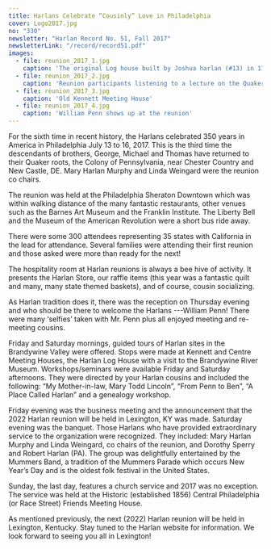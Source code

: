 ```yaml
---
title: Harlans Celebrate “Cousinly” Love in Philadelphia
cover: Logo2017.jpg
no: "330"
newsletter: "Harlan Record No. 51, Fall 2017"
newsletterLink: "/record/record51.pdf"
images:
  - file: reunion_2017_1.jpg
    caption: 'The original Log house built by Joshua harlan (#13) in 1727 on land that had been purchased by his father, George Harlan (#3)'
  - file: reunion_2017_2.jpg
    caption: 'Reunion participants listening to a lecture on the Quaker religion.'
  - file: reunion_2017_3.jpg
    caption: 'Old Kennett Meeting House'
  - file: reunion_2017_4.jpg
    caption: 'William Penn shows up at the reunion'
---
```

For the sixth time in recent history, the Harlans celebrated 350 years in America in Philadelphia July 13 to 16, 2017. This is the third time the descendants of brothers, George, Michael and Thomas have returned to their Quaker roots, the Colony of Pennsylvania, near Chester Country and New Castle, DE. Mary Harlan Murphy and Linda Weingard were the reunion co chairs. 

The reunion was held at the Philadelphia Sheraton Downtown which was within walking distance of the many fantastic restaurants, other venues such as the Barnes Art Museum and the Franklin Institute. The Liberty Bell and the Museum of the American Revolution were a short bus ride away.

There were some 300 attendees representing 35 states with California in the lead for attendance. Several families were attending their first reunion and those asked were more than ready for the next!

The hospitality room at Harlan reunions is always a bee hive of activity. It presents the Harlan Store, our raffle items (this year was a fantastic quilt and many, many state themed baskets), and of course, cousin socializing.

As Harlan tradition does it, there was the reception on Thursday evening and who should be there to welcome the Harlans ---William Penn! There were many ‘selfies’ taken with Mr. Penn plus all enjoyed meeting and re-meeting cousins.

Friday and Saturday mornings, guided tours of Harlan sites in the Brandywine Valley were offered. Stops were made at Kennett and Centre Meeting Houses, the Harlan Log House with a visit to the Brandywine River Museum. Workshops/seminars were available Friday and Saturday afternoons. They were directed by your Harlan cousins and included the following: “My Mother-in-law, Mary Todd Lincoln”, “From Penn to Ben”, “A Place Called Harlan” and a genealogy workshop.

Friday evening was the business meeting and the announcement that the 2022 Harlan reunion will be held in Lexington, KY was made. Saturday evening was the banquet. Those Harlans who have provided extraordinary service to the organization were recognized. They included: Mary Harlan Murphy and Linda Weingard, co chairs of the reunion, and Dorothy Sperry and Robert Harlan (PA). The group was delightfully entertained by the Mummers Band, a tradition of the Mummers Parade which occurs New Year’s Day and is the oldest folk festival in the United States.

Sunday, the last day, features a church service and 2017 was no exception. The service was held at the Historic (established 1856) Central Philadelphia (or Race Street) Friends Meeting House.

As mentioned previously, the next (2022) Harlan reunion will be held in Lexington, Kentucky. Stay tuned to the Harlan website for information. We look forward to seeing you all in Lexington!